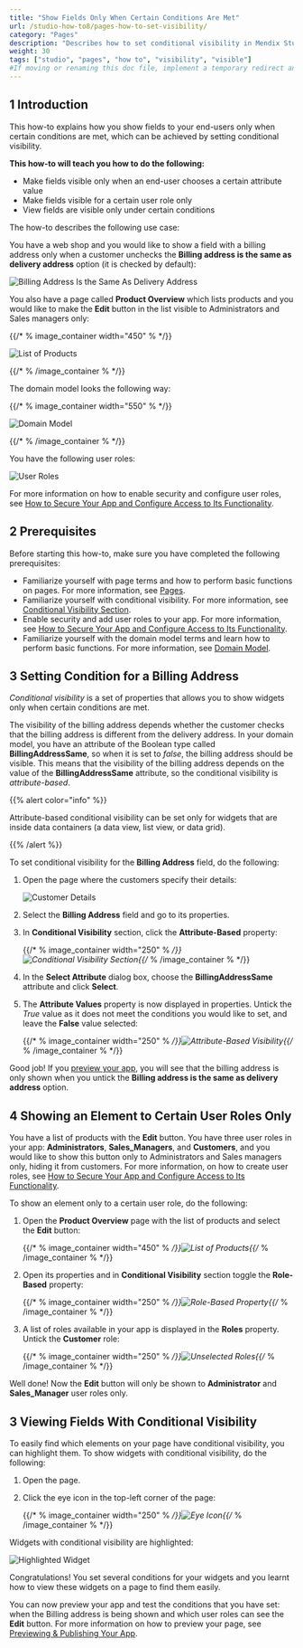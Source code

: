 ```yaml
---
title: "Show Fields Only When Certain Conditions Are Met"
url: /studio-how-to8/pages-how-to-set-visibility/
category: "Pages"
description: "Describes how to set conditional visibility in Mendix Studio."
weight: 30
tags: ["studio", "pages", "how to", "visibility", "visible"]
#If moving or renaming this doc file, implement a temporary redirect and let the respective team know they should update the URL in the product. See Mapping to Products for more details.
---
```


## 1 Introduction 

This how-to explains how you show fields to your end-users only when certain conditions are met, which can be achieved by setting conditional visibility. 

**This how-to will teach you how to do the following:**

* Make fields visible only when an end-user chooses a certain attribute value
* Make fields visible for a certain user role only
* View fields are visible only under certain conditions

The how-to describes the following use case: 

You have a web shop and you would like to show a field with a billing address only when a customer unchecks the **Billing address is the same as delivery address** option (it is checked by default):

![Billing Address Is the Same As Delivery Address](/attachments/studio-how-to8/pages/pages-how-to-set-visibility/billing-address-same.png)

You also have a page called **Product Overview** which lists products and you would like to make the **Edit** button in the list visible to Administrators and Sales managers only:

{{/* % image_container width="450" % */}}

![List of Products](/attachments/studio-how-to8/pages/pages-how-to-set-visibility/list-of-products.png)

{{/* % /image_container % */}}

The domain model looks the following way:

{{/* % image_container width="550" % */}}

![Domain Model](/attachments/studio-how-to8/pages/pages-how-to-set-visibility/domain-model.png)

{{/* % /image_container % */}}

You have the following user roles:

![User Roles](/attachments/studio-how-to8/pages/pages-how-to-set-visibility/user-roles.png)

For more information on how to enable security and configure user roles, see [How to Secure Your App and Configure Access to Its Functionality](/studio-how-to8/security-how-to-configure-roles/).

## 2 Prerequisites

Before starting this how-to, make sure you have completed the following prerequisites:

* Familiarize yourself with page terms and how to perform basic functions on pages. For more information, see [Pages](/studio8/page-editor/). 
* Familiarize yourself with conditional visibility. For more information, see [Conditional Visibility Section](/studio8/page-editor-widgets-visibility-section/).
* Enable security and add user roles to your app. For more information, see [How to Secure Your App and Configure Access to Its Functionality](/studio-how-to8/security-how-to-configure-roles/).
* Familiarize yourself with the domain model terms and learn how to perform basic functions. For more information, see [Domain Model](/studio8/domain-models/).

## 3 Setting Condition for a Billing Address

*Conditional visibility* is a set of properties that allows you to show widgets only when certain conditions are met.

The visibility of the billing address depends whether the customer checks that the billing address is different from the delivery address. In your domain model, you have an attribute of the Boolean type called **BillingAddressSame**, so when it is set to *false*, the billing address should be visible. This means that the visibility of the billing address depends on the value of the **BillingAddressSame** attribute, so the conditional visibility is *attribute-based*. 

{{% alert color="info" %}}

Attribute-based conditional visibility can be set only for widgets that are inside data containers (a data view, list view, or data grid). 

{{% /alert %}}

To set conditional visibility for the **Billing Address** field, do the following:

1. Open the page where the customers specify their details:

    ![Customer Details](/attachments/studio-how-to8/pages/pages-how-to-set-visibility/customer-page.png)

2. Select the **Billing Address** field and go to its properties.

3. In **Conditional Visibility** section, click the **Attribute-Based** property:

    {{/* % image_container width="250" % */}}![Conditional Visibility Section](/attachments/studio-how-to8/pages/pages-how-to-set-visibility/conditional-visibility-section.png){{/* % /image_container % */}}

4. In the **Select Attribute** dialog box, choose the **BillingAddressSame** attribute and click **Select**.

5. The **Attribute Values** property is now displayed in properties. Untick the *True* value as it does not meet the conditions you would like to set, and leave the **False** value selected:

    {{/* % image_container width="250" % */}}![Attribute-Based Visibility](/attachments/studio-how-to8/pages/pages-how-to-set-visibility/attribute-based-visibility-set.png){{/* % /image_container % */}}

Good job! If you [preview your app](/studio8/publishing-app/), you will see that the billing address is only shown when you untick the  **Billing address is the same as delivery address** option.

## 4 Showing an Element to Certain User Roles Only

 You have a list of products with the **Edit** button. You have three user roles in your app: **Administrators**, **Sales_Managers**, and **Customers**, and you would like to show this button only to Administrators and Sales managers only, hiding it from customers. For more information, on how to create user roles, see [How to Secure Your App and Configure Access to Its Functionality](/studio-how-to8/security-how-to-configure-roles/).

To show an element only to a certain user role, do the following:

1. Open the **Product Overview** page with the list of products and select the **Edit** button:

    {{/* % image_container width="450" % */}}![List of Products](/attachments/studio-how-to8/pages/pages-how-to-set-visibility/list-of-products.png){{/* % /image_container % */}}

2. Open its properties and in **Conditional Visibility** section toggle the **Role-Based** property:

    {{/* % image_container width="250" % */}}![Role-Based Property](/attachments/studio-how-to8/pages/pages-how-to-set-visibility/role-based-property.png){{/* % /image_container % */}}

3. A list of roles available in your app is displayed in the **Roles** property. Untick the **Customer** role:

    {{/* % image_container width="250" % */}}![Unselected Roles](/attachments/studio-how-to8/pages/pages-how-to-set-visibility/unselected-roles.png){{/* % /image_container % */}}

Well done! Now the **Edit** button will only be shown to **Administrator** and **Sales_Manager** user roles only.

## 3 Viewing Fields With Conditional Visibility

To easily find which elements on your page have conditional visibility, you can highlight them. To show widgets with conditional visibility, do the following:

1. Open the page.

2. Click the eye icon in the top-left corner of the page:

    {{/* % image_container width="250" % */}}![Eye Icon](/attachments/studio-how-to8/pages/pages-how-to-set-visibility/eye-icon.png){{/* % /image_container % */}}

Widgets with conditional visibility are highlighted:

![Highlighted Widget](/attachments/studio-how-to8/pages/pages-how-to-set-visibility/highlighted-widget.png)   

Congratulations! You set several conditions for your widgets and you learnt how to view these widgets on a page to find them easily.

You can now preview your app and test the conditions that you have set: when the Billing address is being shown and which user roles can see the **Edit** button. For more information on how to preview your page, see [Previewing & Publishing Your App](/studio8/publishing-app/).
